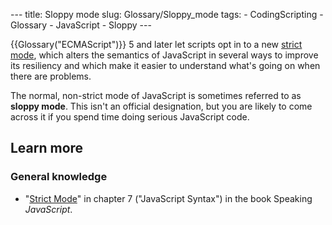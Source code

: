 --- title: Sloppy mode slug: Glossary/Sloppy\_mode tags: - CodingScripting - Glossary - JavaScript - Sloppy ---

{{Glossary("ECMAScript")}} 5 and later let scripts opt in to a new [strict mode](/en-US/docs/Web/JavaScript/Reference/Strict_mode), which alters the semantics of JavaScript in several ways to improve its resiliency and which make it easier to understand what's going on when there are problems.

The normal, non-strict mode of JavaScript is sometimes referred to as **sloppy mode**. This isn't an official designation, but you are likely to come across it if you spend time doing serious JavaScript code.

Learn more
----------

### General knowledge

-   "[Strict Mode](http://speakingjs.com/es5/ch07.html#strict_mode)" in chapter 7 ("JavaScript Syntax") in the book Speaking *JavaScript*.
